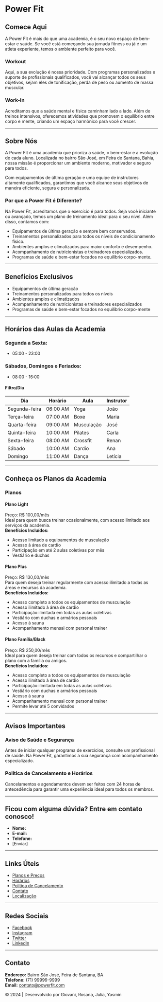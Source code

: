 # Power Fit

## Comece Aqui

A Power Fit é mais do que uma academia, é o seu novo espaço de bem-estar e saúde. Se você está começando sua jornada fitness ou já é um atleta experiente, temos o ambiente perfeito para você. 

### Workout
Aqui, a sua evolução é nossa prioridade. Com programas personalizados e suporte de profissionais qualificados, você vai alcançar todos os seus objetivos, sejam eles de tonificação, perda de peso ou aumento de massa muscular.

### Work-In
Acreditamos que a saúde mental e física caminham lado a lado. Além de treinos intensivos, oferecemos atividades que promovem o equilíbrio entre corpo e mente, criando um espaço harmônico para você crescer.

---

## Sobre Nós

A Power Fit é uma academia que prioriza a saúde, o bem-estar e a evolução de cada aluno. Localizada no bairro São José, em Feira de Santana, Bahia, nossa missão é proporcionar um ambiente moderno, motivador e seguro para todos.

Com equipamentos de última geração e uma equipe de instrutores altamente qualificados, garantimos que você alcance seus objetivos de maneira eficiente, segura e personalizada.

### Por que a Power Fit é Diferente?
Na Power Fit, acreditamos que o exercício é para todos. Seja você iniciante ou avançado, temos um plano de treinamento ideal para o seu nível. Além disso, contamos com:

- Equipamentos de última geração e sempre bem conservados.
- Treinamentos personalizados para todos os níveis de condicionamento físico.
- Ambientes amplos e climatizados para maior conforto e desempenho.
- Acompanhamento de nutricionistas e treinadores especializados.
- Programas de saúde e bem-estar focados no equilíbrio corpo-mente.

---

## Benefícios Exclusivos

- Equipamentos de última geração
- Treinamentos personalizados para todos os níveis
- Ambientes amplos e climatizados
- Acompanhamento de nutricionistas e treinadores especializados
- Programas de saúde e bem-estar focados no equilíbrio corpo-mente

---

## Horários das Aulas da Academia

### Segunda a Sexta:
- 05:00 - 23:00

### Sábados, Domingos e Feriados:
- 08:00 - 16:00

#### Filtro/Dia
| Dia           | Horário  | Aula  | Instrutor |
|---------------|----------|-------|-----------|
| Segunda-feira | 06:00 AM | Yoga  | João      |
| Terça-feira   | 07:00 AM | Boxe  | Maria     |
| Quarta-feira  | 09:00 AM | Musculação | José  |
| Quinta-feira  | 10:00 AM | Pilates | Carla   |
| Sexta-feira   | 08:00 AM | Crossfit | Renan   |
| Sábado        | 10:00 AM | Cardio | Ana       |
| Domingo       | 11:00 AM | Dança  | Letícia   |

---

## Conheça os Planos da Academia

### Planos

#### **Plano Light**
Preço: R$ 100,00/mês  
Ideal para quem busca treinar ocasionalmente, com acesso limitado aos serviços da academia.  
**Benefícios Incluídos:**
- Acesso limitado a equipamentos de musculação
- Acesso à área de cardio
- Participação em até 2 aulas coletivas por mês
- Vestiário e duchas

#### **Plano Plus**
Preço: R$ 130,00/mês  
Para quem deseja treinar regularmente com acesso ilimitado a todas as áreas e recursos da academia.  
**Benefícios Incluídos:**
- Acesso completo a todos os equipamentos de musculação
- Acesso ilimitado à área de cardio
- Participação ilimitada em todas as aulas coletivas
- Vestiário com duchas e armários pessoais
- Acesso à sauna
- Acompanhamento mensal com personal trainer

#### **Plano Família/Black**
Preço: R$ 250,00/mês  
Ideal para quem deseja treinar com todos os recursos e compartilhar o plano com a família ou amigos.  
**Benefícios Incluídos:**
- Acesso completo a todos os equipamentos de musculação
- Acesso ilimitado à área de cardio
- Participação ilimitada em todas as aulas coletivas
- Vestiário com duchas e armários pessoais
- Acesso à sauna
- Acompanhamento mensal com personal trainer
- Permite levar até 5 convidados

---

## Avisos Importantes

### Aviso de Saúde e Segurança
Antes de iniciar qualquer programa de exercícios, consulte um profissional de saúde. Na Power Fit, garantimos a sua segurança com acompanhamento especializado.

### Política de Cancelamento e Horários
Cancelamentos e agendamentos devem ser feitos com 24 horas de antecedência para garantir uma experiência ideal para todos os membros.

---

## Ficou com alguma dúvida? Entre em contato conosco!

- **Nome:** 
- **E-mail:** 
- **Telefone:** 
- [Enviar]

---

## Links Úteis

- [Planos e Preços](#planos)
- [Horários](#horarios-das-aulas-da-academia)
- [Política de Cancelamento](#politica-de-cancelamento-e-horarios)
- [Contato](#ficou-com-alguma-duvida-entre-em-contato-conosco)
- [Localização](#localizacao)
  
---

## Redes Sociais

- [Facebook](#)
- [Instagram](#)
- [Twitter](#)
- [LinkedIn](#)

---

## Contato

**Endereço:** Bairro São José, Feira de Santana, BA  
**Telefone:** (71) 99999-9999  
**Email:** contato@powerfit.com  

© 2024 | Desenvolvido por Giovani, Rosana, Julia, Yasmin
